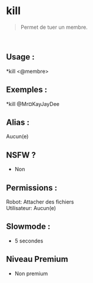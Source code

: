 # kill

> Permet de tuer un membre.

<br>

## Usage :

*kill <@membre>

## Exemples :

*kill @Mr¤KayJayDee

## Alias :

Aucun(e)

## NSFW ?

- Non

## Permissions :

Robot: Attacher des fichiers
<br>
Utilisateur: Aucun(e)

## Slowmode :

- 5 secondes

## Niveau Premium

- Non premium